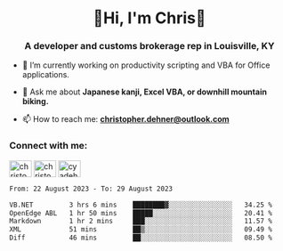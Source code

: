<div class="main">
<h1 align="center">🌟Hi, I'm Chris🌟</h1>
<h3 align="center">A developer and customs brokerage rep in Louisville, KY</h3>

- 🔭 I’m currently working on productivity scripting and VBA for Office applications.

- 💬 Ask me about **Japanese kanji, Excel VBA, or downhill mountain biking.**

- 📫 How to reach me: **christopher.dehner@outlook.com**

<h3 align="left">Connect with me:</h3>
<p align="left">
<a href="https://linkedin.com/in/christopherdehnerii" target="blank"><img align="center" src="https://cdn.jsdelivr.net/npm/simple-icons@3.0.1/icons/linkedin.svg" alt="christopherdehnerii" height="30" width="40" /></a>
<a href="https://fb.com/christopherdehnerii" target="blank"><img align="center" src="https://cdn.jsdelivr.net/npm/simple-icons@3.0.1/icons/facebook.svg" alt="christopherdehnerii" height="30" width="40" /></a>
<a href="https://instagram.com/cyadehn" target="blank"><img align="center" src="https://cdn.jsdelivr.net/npm/simple-icons@3.0.1/icons/instagram.svg" alt="cyadehn" height="30" width="40" /></a>
</p>

<!--START_SECTION:waka-->

```txt
From: 22 August 2023 - To: 29 August 2023

VB.NET         3 hrs 6 mins    ████████▓░░░░░░░░░░░░░░░░   34.25 %
OpenEdge ABL   1 hr 50 mins    █████░░░░░░░░░░░░░░░░░░░░   20.41 %
Markdown       1 hr 2 mins     ███░░░░░░░░░░░░░░░░░░░░░░   11.57 %
XML            51 mins         ██▒░░░░░░░░░░░░░░░░░░░░░░   09.49 %
Diff           46 mins         ██░░░░░░░░░░░░░░░░░░░░░░░   08.50 %
```

<!--END_SECTION:waka-->
